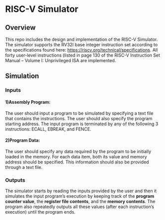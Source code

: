 # RISC-V Simulator

## Overview
This repo includes the design and implementation of the RISC-V Simulator. The simulator supports the RV32I base integer instruction set according to
the specifications found here: https://riscv.org/technical/specifications. All forty user-level instructions (listed in
page 130 of the RISC-V Instruction Set Manual – Volume I: Unprivileged ISA are implemented.


## Simulation

### Inputs

#### 1)Assembly Program:
The user should input a program to be simulated by specifying a text file that contains the instructions. The user should also specify the program starting address. The input program is terminated by any of the following 3 instructions: ECALL, EBREAK, and FENCE.

#### 2)Program Data:
The user should specify any data required by the program to be initially loaded in the memory. For each data item, both its value and memory address should be specified. This information should also be provided through a text file.

### Outputs
The simulator starts by reading the inputs provided by the user and then it simulates the input program’s execution by keeping track of the **program counter value**, the **register file contents**, and the **memory contents**. The program also repeatedly outputs all these values (after each instruction’s execution) until the program ends.
